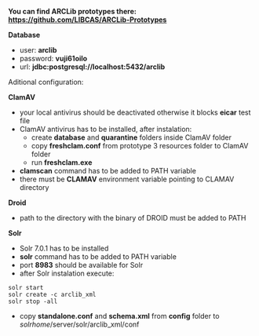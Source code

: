 **You can find ARCLib prototypes there: https://github.com/LIBCAS/ARCLib-Prototypes** 

**Database**
* user: **arclib**
* password: **vuji61oilo**
* url: **jdbc:postgresql://localhost:5432/arclib**


Aditional configuration:

**ClamAV**

* your local antivirus should be deactivated otherwise it blocks **eicar** test file
* ClamAV antivirus has to be installed, after instalation:
  * create **database** and **quarantine** folders inside ClamAV folder
  * copy **freshclam.conf** from prototype 3 resources folder to ClamAV folder
  * run **freshclam.exe**
* **clamscan** command has to be added to PATH variable
* there must be **CLAMAV** environment variable pointing to CLAMAV directory

**Droid**

* path to the directory with the binary of DROID must be added to PATH

**Solr**

* Solr 7.0.1 has to be installed
* **solr** command has to be added to PATH variable
* port **8983** should be available for Solr
* after Solr instalation execute:
```
solr start
solr create -c arclib_xml
solr stop -all
```
* copy **standalone.conf** and **schema.xml** from **config** folder to *solrhome*/server/solr/arclib_xml/conf
